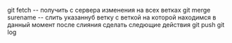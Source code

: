 git fetch -- получить с сервера изменения на всех ветках
git merge surename -- слить указаннуб ветку с веткой на которой находимся в данный момент
после слияния сделать следющие действия
git push 
git log
